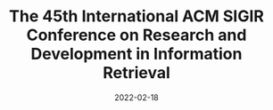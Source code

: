 ---
title: The 45th International ACM SIGIR Conference on Research and Development in Information Retrieval
website: https://sigir.org/sigir2022/
category: information-retrieval
timezone: AoE
date: 2022-02-18
published: 2022-02-18
updated: 2022-02-18
important_dates:
    - title: Full paper abstracts due 
      date: 2022-01-21 23:59:59
    - title: Full papers due
      date: 2022-01-28 23:59:59
    - title: Short paper abstracts due
      date: 2022-02-14 23:59:59
    - title: Resource paper abstracts due
      date: 2022-02-14 23:59:59
    - title: Perspectives papers due
      date: 2022-02-14 23:59:59
    - title: Reproducibility track papers due
      date: 2022-02-14 23:59:59
    - title: Short papers due
      date: 2022-02-21 23:59:59
    - title: Resource papers due
      date: 2022-02-21 23:59:59
    - title: Demo papers due
      date: 2022-02-21 23:59:59
    - title: Workshop proposal submission
      date: 2022-02-21 23:59:59
    - title: Doctoral Consortium papers due
      date: 2022-03-07 23:59:59
    - title: Tutorial proposal due
      date: 2022-03-24 23:59:59
    - title: SIRIP proposal submission due
      date: 2022-04-15 23:59:59
---